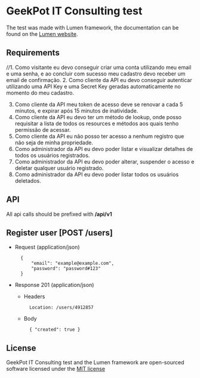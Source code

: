# GeekPot IT Consulting test

The test was made with Lumen framework, the documentation can be found on the [Lumen website](http://lumen.laravel.com/docs).

## Requirements

//1. Como visitante eu devo conseguir criar uma conta utilizando meu email e uma senha, e ao concluir com sucesso meu cadastro devo receber um email de confirmação. 
2. Como cliente da API eu devo conseguir autenticar utilizando uma API Key e uma Secret Key geradas automaticamente no momento do meu cadastro. 

3. Como cliente da API meu token de acesso deve se renovar a cada 5 minutos, e expirar após 15 minutos de inatividade. 
4. Como cliente da API eu devo ter um método de lookup, onde posso requisitar a lista de todos os resources e métodos aos quais tenho permissão de acessar. 
5. Como cliente da API eu não posso ter acesso a nenhum registro que não seja de minha propriedade. 
6. Como administrador da API eu devo poder listar e visualizar detalhes de todos os usuários registrados. 
7. Como administrador da API eu devo poder alterar, suspender o acesso e deletar qualquer usuário registrado. 
8. Como administrador da API eu devo poder listar todos os usuários deletados.

## API

All api calls should be prefixed with **/api/v1**

## Register user [POST /users]
+ Request (application/json)

        { 
            "email": "example@example.com",
            "password": "password#123"
        }

+ Response 201 (application/json)
    
    + Headers
    
            Location: /users/4912857
    
    + Body
    
            { "created": true }
                
## License

GeekPot IT Consulting test and the Lumen framework are open-sourced software licensed under the [MIT license](http://opensource.org/licenses/MIT)
